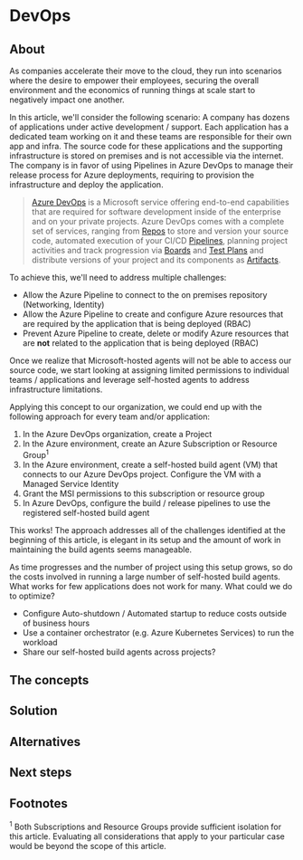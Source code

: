 # DevOps
## About
As companies accelerate their move to the cloud, they run into scenarios where the desire to empower their employees, securing the overall environment and the economics of running things at scale start to negatively impact one another. 

In this article, we'll consider the following scenario: A company has dozens of applications under active development / support. Each application has a dedicated team working on it and these teams are responsible for their own app and infra. The source code for these applications and the supporting infrastructure is stored on premises and is not accessible via the internet. The company is in favor of using Pipelines in Azure DevOps to manage their release process for Azure deployments, requiring to provision the infrastructure and deploy the application. 

>[Azure DevOps](https://docs.microsoft.com/en-us/azure/devops/user-guide/what-is-azure-devops?view=azure-devops) is a Microsoft service offering end-to-end capabilities that are required for software development inside of the enterprise and on your private projects. Azure DevOps comes with a complete set of services, ranging from [Repos](https://azure.microsoft.com/services/devops/repos/) to store and version your source code, automated execution of your CI/CD [Pipelines](https://azure.microsoft.com/services/devops/pipelines/), planning project activities and track progression via [Boards](https://azure.microsoft.com/services/devops/boards/) and [Test Plans](https://azure.microsoft.com/en-us/services/devops/test-plans/) and distribute versions of your project and its components as [Artifacts](https://azure.microsoft.com/en-us/services/devops/artifacts/). 


To achieve this, we'll need to address multiple challenges: 
- Allow the Azure Pipeline to connect to the on premises repository (Networking, Identity)
- Allow the Azure Pipeline to create and configure Azure resources that are required by the application that is being deployed (RBAC)
- Prevent Azure Pipeline to create, delete or modify Azure resources that are **not** related to the application that is being deployed (RBAC)

Once we realize that Microsoft-hosted agents will not be able to access our source code, we start looking at assigning limited permissions to individual teams / applications and leverage self-hosted agents to address infrastructure limitations. 

Applying this concept to our organization, we could end up with the following approach for every team and/or application: 
1) In the Azure DevOps organization, create a Project
2) In the Azure environment, create an Azure Subscription or Resource Group<sup>1</sup>
3) In the Azure environment, create a self-hosted build agent (VM) that connects to our Azure DevOps project. Configure the VM with a Managed Service Identity
4) Grant the MSI permissions to this subscription or resource group
5) In Azure DevOps, configure the build / release pipelines to use the registered self-hosted build agent

This works! The approach addresses all of the challenges identified at the beginning of this article, is elegant in its setup and the amount of work in maintaining the build agents seems manageable. 

As time progresses and the number of project using this setup grows, so do the costs involved in running a large number of self-hosted build agents. What works for few applications does not work for many. What could we do to optimize?

* Configure Auto-shutdown / Automated startup to reduce costs outside of business hours
* Use a container orchestrator (e.g. Azure Kubernetes Services) to run the workload
* Share our self-hosted build agents across projects?

## The concepts

## Solution

## Alternatives

## Next steps

## Footnotes
<sup>1</sup> Both Subscriptions and Resource Groups provide sufficient isolation for this article. Evaluating all considerations that apply to your particular case would be beyond the scope of this article. 